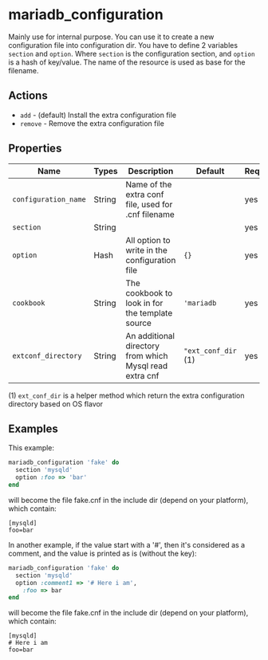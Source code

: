 # mariadb_configuration

Mainly use for internal purpose. You can use it to create a new configuration file into configuration dir. You have to define 2 variables `section` and `option`.
Where `section` is the configuration section, and `option` is a hash of key/value. The name of the resource is used as base for the filename.

## Actions

- `add` - (default) Install the extra configuration file
- `remove`  - Remove the extra configuration file

## Properties

Name                | Types             | Description                                                   | Default                                   | Required?
------------------- | ----------------- | ------------------------------------------------------------- | ----------------------------------------- | ---------
`configuration_name`| String            | Name of the extra conf file, used for .cnf filename           |                                           | yes
`section`           | String            |                                                               |                                           | yes
`option`            | Hash              | All option to write in the configuration file                 | `{}`                                      | yes
`cookbook`          | String            | The cookbook to look in for the template source               | `'mariadb`                                | yes
`extconf_directory` | String            | An additional directory from which Mysql read extra cnf       | `"ext_conf_dir` (1)                       | yes

(1) `ext_conf_dir` is a helper method which return the extra configuration directory based on OS flavor

## Examples

This example:

```ruby
mariadb_configuration 'fake' do
  section 'mysqld'
  option :foo => 'bar'
end
```

will become the file fake.cnf in the include dir (depend on your platform), which contain:

```
[mysqld]
foo=bar
```

In another example, if the value start with a '#', then it's considered as a comment, and the value is printed as is (without the key):

```ruby
mariadb_configuration 'fake' do
  section 'mysqld'
  option :comment1 => '# Here i am',
    :foo => bar
end
```

will become the file fake.cnf in the include dir (depend on your platform), which contain:

```
[mysqld]
# Here i am
foo=bar
```
